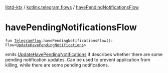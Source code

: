 [libtd-ktx](../index.md) / [kotlinx.telegram.flows](index.md) / [havePendingNotificationsFlow](./have-pending-notifications-flow.md)

# havePendingNotificationsFlow

`fun `[`TelegramFlow`](../kotlinx.telegram.core/-telegram-flow/index.md)`.havePendingNotificationsFlow(): Flow<`[`UpdateHavePendingNotifications`](https://tdlibx.github.io/td/docs/org/drinkless/td/libcore/telegram/TdApi.UpdateHavePendingNotifications.html)`>`

emits [UpdateHavePendingNotifications](https://tdlibx.github.io/td/docs/org/drinkless/td/libcore/telegram/TdApi.UpdateHavePendingNotifications.html) if describes whether there are some pending notification
updates. Can be used to prevent application from killing, while there are some pending
notifications.

